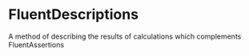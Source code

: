 # FluentDescriptions
A method of describing the results of calculations which complements FluentAssertions
